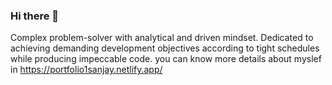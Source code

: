### Hi there 👋

Complex problem-solver with analytical and driven mindset. Dedicated to achieving demanding development objectives according to tight schedules while producing impeccable code.
you can know more details about myslef in https://portfolio1sanjay.netlify.app/

<!--
**SanJay1577/SanJay1577** is a ✨ _special_ ✨ repository because its `README.md` (this file) appears on your GitHub profile.

Here are some ideas to get you started:

- 🔭 I’m currently working on ...
- 🌱 I’m currently learning ...
- 👯 I’m looking to collaborate on ...
- 🤔 I’m looking for help with ...
- 💬 Ask me about ...
- 📫 How to reach me: ...
- 😄 Pronouns: ...
- ⚡ Fun fact: ...
-->
